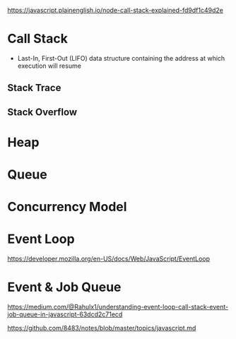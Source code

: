 https://javascript.plainenglish.io/node-call-stack-explained-fd9df1c49d2e

# Call Stack

- Last-In, First-Out (LIFO) data structure containing the address at which execution will resume

## Stack Trace

## Stack Overflow

# Heap

# Queue

# Concurrency Model

# Event Loop

https://developer.mozilla.org/en-US/docs/Web/JavaScript/EventLoop

# Event & Job Queue

https://medium.com/@Rahulx1/understanding-event-loop-call-stack-event-job-queue-in-javascript-63dcd2c71ecd

https://github.com/8483/notes/blob/master/topics/javascript.md
